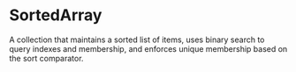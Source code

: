 # SortedArray

A collection that maintains a sorted list of items, uses binary search to query indexes and membership, and enforces unique membership based on the sort comparator.
